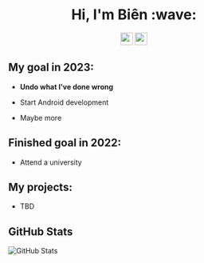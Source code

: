 <h1 align="center">Hi, I'm Biên :wave:</h1>
<div align="center">
  <p>
    <a href="https://t.me/BienGudBoy"><img src="https://img.shields.io/badge/telegram-%231DA1F2.svg?&style=for-the-badge&logo=telegram&logoColor=white" height=25></a>
    <a href="https://fb.me/BienGudBoy"><img src="https://img.shields.io/badge/facebook-%231DA1F2.svg?&style=for-the-badge&logo=facebook&logoColor=white" height=25></a>
  </p>
</div>

<h2>My goal in 2023:</h2>
  <ul>
    <p><li><b>Undo what I've done wrong</b></li></p>
    <p><li>Start Android development</li></p>
    <p><li>Maybe more</li></p>
  </ul>
<h2>Finished goal in 2022:</h2>
  <ul>
    <p><li>Attend a university</li></p>
  </ul>
 
 <h2>My projects:</h2>
   <ul>
     <p><li>TBD</li></p>
   </ul>
 
<h2>GitHub Stats</h2>
  <p><img src="https://github-readme-stats.vercel.app/api?username=BienGudBoy&amp;show_icons=true" alt="GitHub Stats"></p>
